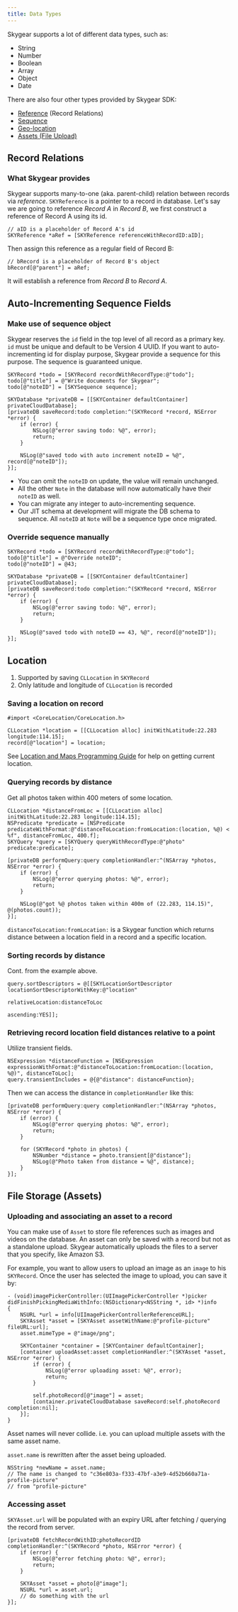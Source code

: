 ```yaml
---
title: Data Types
---
```


Skygear supports a lot of different data types, such as:

- String
- Number
- Boolean
- Array
- Object
- Date

There are also four other types provided by Skygear SDK:

- [Reference](#reference) (Record Relations)
- [Sequence](#sequence)
- [Geo-location](/ios/guide/geolocation)
- [Assets (File Upload)](/ios/guide/asset)

<a name="reference"></a>
## Record Relations

### What Skygear provides

Skygear supports many-to-one (aka. parent-child) relation between records via _reference_.
`SKYReference` is a pointer to a record in database. Let's say we are going to
reference _Record A_ in _Record B_, we first construct a reference of Record A
using its id.

```obj-c
// aID is a placeholder of Record A's id
SKYReference *aRef = [SKYReference referenceWithRecordID:aID];
```

Then assign this reference as a regular field of Record B:

```obj-c
// bRecord is a placeholder of Record B's object
bRecord[@"parent"] = aRef;
```

It will establish a reference from _Record B_ to _Record A_.

<a name="auto-increment"></a>
## Auto-Incrementing Sequence Fields
<a name="sequence"></a>
### Make use of sequence object

Skygear reserves the `id` field in the top level of all record as a primary key.
`id` must be unique and default to be Version 4 UUID. If you want to
auto-incrementing id for display purpose, Skygear provide a sequence for this 
purpose. The sequence is guaranteed unique.

```obj-c
SKYRecord *todo = [SKYRecord recordWithRecordType:@"todo"];
todo[@"title"] = @"Write documents for Skygear";
todo[@"noteID"] = [SKYSequence sequence];

SKYDatabase *privateDB = [[SKYContainer defaultContainer] privateCloudDatabase];
[privateDB saveRecord:todo completion:^(SKYRecord *record, NSError *error) {
    if (error) {
        NSLog(@"error saving todo: %@", error);
        return;
    }

    NSLog(@"saved todo with auto increment noteID = %@", record[@"noteID"]);
}];
```

- You can omit the `noteID` on update, the value will remain unchanged.
- All the other `Note` in the database will now automatically have their
  `noteID` as well.
- You can migrate any integer to auto-incrementing sequence.
- Our JIT schema at development will migrate the DB schema to sequence. All
  `noteID` at `Note` will be a sequence type once migrated.

### Override sequence manually

```obj-c
SKYRecord *todo = [SKYRecord recordWithRecordType:@"todo"];
todo[@"title"] = @"Override noteID";
todo[@"noteID"] = @43;

SKYDatabase *privateDB = [[SKYContainer defaultContainer] privateCloudDatabase];
[privateDB saveRecord:todo completion:^(SKYRecord *record, NSError *error) {
    if (error) {
        NSLog(@"error saving todo: %@", error);
        return;
    }

    NSLog(@"saved todo with noteID == 43, %@", record[@"noteID"]);
}];
```

## Location

1. Supported by saving `CLLocation` in `SKYRecord`
2. Only latitude and longitude of `CLLocation` is recorded

### Saving a location on record

```obj-c
#import <CoreLocation/CoreLocation.h>

CLLocation *location = [[CLLocation alloc] initWithLatitude:22.283 longitude:114.15];
record[@"location"] = location;
```

See
[Location and Maps Programming Guide](https://developer.apple.com/library/ios/documentation/UserExperience/Conceptual/LocationAwarenessPG/CoreLocation/CoreLocation.html)
for help on getting current location.

### Querying records by distance

Get all photos taken within 400 meters of some location.

```obj-c
CLLocation *distanceFromLoc = [[CLLocation alloc] initWithLatitude:22.283 longitude:114.15];
NSPredicate *predicate = [NSPredicate predicateWithFormat:@"distanceToLocation:fromLocation:(location, %@) < %f", distanceFromLoc, 400.f];
SKYQuery *query = [SKYQuery queryWithRecordType:@"photo" predicate:predicate];

[privateDB performQuery:query completionHandler:^(NSArray *photos, NSError *error) {
    if (error) {
        NSLog(@"error querying photos: %@", error);
        return;
    }

    NSLog(@"got %@ photos taken within 400m of (22.283, 114.15)", @(photos.count));
}];
```

`distanceToLocation:fromLocation:` is a Skygear function which returns distance
between a location field in a record and a specific location.

### Sorting records by distance

Cont. from the example above.

```obj-c
query.sortDescriptors = @[[SKYLocationSortDescriptor locationSortDescriptorWithKey:@"location"
                                                                 relativeLocation:distanceToLoc
                                                                        ascending:YES]];
```

### Retrieving record location field distances relative to a point

Utilize transient fields.

```obj-c
NSExpression *distanceFunction = [NSExpression expressionWithFormat:@"distanceToLocation:fromLocation:(location, %@)", distanceToLoc];
query.transientIncludes = @{@"distance": distanceFunction};
```

Then we can access the distance in `completionHandler` like this:

```obj-c
[privateDB performQuery:query completionHandler:^(NSArray *photos, NSError *error) {
    if (error) {
        NSLog(@"error querying photos: %@", error);
        return;
    }

    for (SKYRecord *photo in photos) {
        NSNumber *distance = photo.transient[@"distance"];
        NSLog(@"Photo taken from distance = %@", distance);
    }
}];
```

## File Storage (Assets)

### Uploading and associating an asset to a record

You can make use of `Asset` to store file references such as images and videos on the database. An asset can only be saved with a record but not as a standalone upload.
Skygear automatically uploads the files to a server that you specify, like Amazon S3.

For example, you want to allow users to upload an image as an `image` to his `SKYRecord`. Once the user has selected the image to upload, you can save it by:

```obj-c
- (void)imagePickerController:(UIImagePickerController *)picker
didFinishPickingMediaWithInfo:(NSDictionary<NSString *, id> *)info
{
    NSURL *url = info[UIImagePickerControllerReferenceURL];
    SKYAsset *asset = [SKYAsset assetWithName:@"profile-picture" fileURL:url];
    asset.mimeType = @"image/png";

    SKYContainer *container = [SKYContainer defaultContainer];
    [container uploadAsset:asset completionHandler:^(SKYAsset *asset, NSError *error) {
        if (error) {
            NSLog(@"error uploading asset: %@", error);
            return;
        }

        self.photoRecord[@"image"] = asset;
        [container.privateCloudDatabase saveRecord:self.photoRecord completion:nil];
    }];
}
```

Asset names will never collide. i.e. you can upload multiple assets with the same asset name.

`asset.name` is rewritten after the asset being uploaded.

```obj-c
NSString *newName = asset.name;
// The name is changed to "c36e803a-f333-47bf-a3e9-4d52b660a71a-profile-picture" 
// from "profile-picture"
```


### Accessing asset

`SKYAsset.url` will be populated with an expiry URL after fetching /
querying the record from server.


```obj-c
[privateDB fetchRecordWithID:photoRecordID completionHandler:^(SKYRecord *photo, NSError *error) {
    if (error) {
        NSLog(@"error fetching photo: %@", error);
        return;
    }

    SKYAsset *asset = photo[@"image"];
    NSURL *url = asset.url;
    // do something with the url
}];
```
